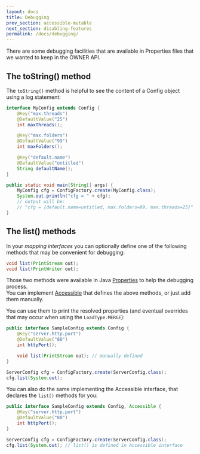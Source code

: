 ```yaml
---
layout: docs
title: Debugging
prev_section: accessible-mutable
next_section: disabling-features
permalink: /docs/debugging/
---
```


There are some debugging facilities that are available in Properties files that 
we wanted to keep in the OWNER API.

The toString() method
---------------------

The `toString()` method is helpful to see the content of a Config object using a 
log statement:

```java
interface MyConfig extends Config {
    @Key("max.threads")
    @DefaultValue("25")
    int maxThreads();

    @Key("max.folders")
    @DefaultValue("99")
    int maxFolders();

    @Key("default.name")
    @DefaultValue("untitled")
    String defaultName();
}

public static void main(String[] args) {
    MyConfig cfg = ConfigFactory.create(MyConfig.class);
    System.out.println("cfg = " + cfg);
    // output will be: 
    // "cfg = {default.name=untitled, max.folders=99, max.threads=25}"
}
```

The list() methods
------------------

In your *mapping interfaces* you can optionally define one of the following 
methods that may be convenient for debugging:

```java
void list(PrintStream out);
void list(PrintWriter out);
```

Those two methods were available in Java [Properties][1] to help the 
debugging process.  
You can implement [Accessible][2] that defines the above methods,
or just add them manually.

  [1]: http://docs.oracle.com/javase/7/docs/api/java/util/Properties.html
  [2]: http://owner.newinstance.it/latest/apidocs/org/aeonbits/owner/Accessible.html

You can use them to print the resolved properties (and eventual overrides that 
may occur when using the `LoadType.MERGE`):

```java
public interface SampleConfig extends Config {
    @Key("server.http.port")
    @DefaultValue("80")
    int httpPort();

    void list(PrintStream out); // manually defined
}

ServerConfig cfg = ConfigFactory.create(ServerConfig.class);
cfg.list(System.out);
```

You can also do the same implementing the Accessible interface, that declares 
the `list()` methods for you:

```java
public interface SampleConfig extends Config, Accessible {
    @Key("server.http.port")
    @DefaultValue("80")
    int httpPort();
}

ServerConfig cfg = ConfigFactory.create(ServerConfig.class);
cfg.list(System.out); // list() is defined in Accessible interface
```
